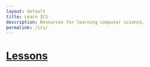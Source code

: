 ```yaml
---
layout: default
title: Learn ICS
description: Resources for learning computer science.
permalink: /ics/
---
```


# [Lessons](/ics/lesson-list)
